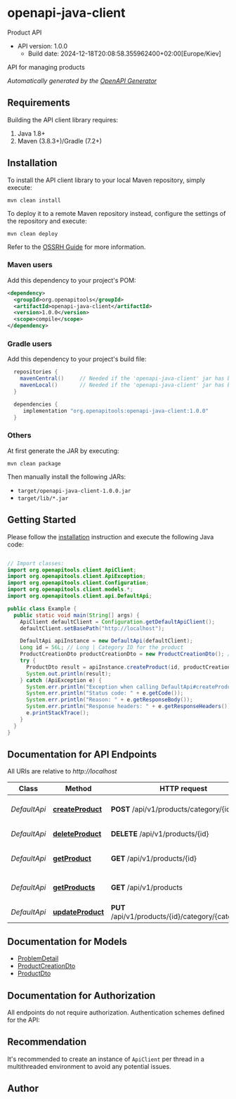 # openapi-java-client

Product API
- API version: 1.0.0
  - Build date: 2024-12-18T20:08:58.355962400+02:00[Europe/Kiev]

API for managing products


*Automatically generated by the [OpenAPI Generator](https://openapi-generator.tech)*


## Requirements

Building the API client library requires:
1. Java 1.8+
2. Maven (3.8.3+)/Gradle (7.2+)

## Installation

To install the API client library to your local Maven repository, simply execute:

```shell
mvn clean install
```

To deploy it to a remote Maven repository instead, configure the settings of the repository and execute:

```shell
mvn clean deploy
```

Refer to the [OSSRH Guide](http://central.sonatype.org/pages/ossrh-guide.html) for more information.

### Maven users

Add this dependency to your project's POM:

```xml
<dependency>
  <groupId>org.openapitools</groupId>
  <artifactId>openapi-java-client</artifactId>
  <version>1.0.0</version>
  <scope>compile</scope>
</dependency>
```

### Gradle users

Add this dependency to your project's build file:

```groovy
  repositories {
    mavenCentral()     // Needed if the 'openapi-java-client' jar has been published to maven central.
    mavenLocal()       // Needed if the 'openapi-java-client' jar has been published to the local maven repo.
  }

  dependencies {
     implementation "org.openapitools:openapi-java-client:1.0.0"
  }
```

### Others

At first generate the JAR by executing:

```shell
mvn clean package
```

Then manually install the following JARs:

* `target/openapi-java-client-1.0.0.jar`
* `target/lib/*.jar`

## Getting Started

Please follow the [installation](#installation) instruction and execute the following Java code:

```java

// Import classes:
import org.openapitools.client.ApiClient;
import org.openapitools.client.ApiException;
import org.openapitools.client.Configuration;
import org.openapitools.client.models.*;
import org.openapitools.client.api.DefaultApi;

public class Example {
  public static void main(String[] args) {
    ApiClient defaultClient = Configuration.getDefaultApiClient();
    defaultClient.setBasePath("http://localhost");

    DefaultApi apiInstance = new DefaultApi(defaultClient);
    Long id = 56L; // Long | Category ID for the product
    ProductCreationDto productCreationDto = new ProductCreationDto(); // ProductCreationDto | Product creation details
    try {
      ProductDto result = apiInstance.createProduct(id, productCreationDto);
      System.out.println(result);
    } catch (ApiException e) {
      System.err.println("Exception when calling DefaultApi#createProduct");
      System.err.println("Status code: " + e.getCode());
      System.err.println("Reason: " + e.getResponseBody());
      System.err.println("Response headers: " + e.getResponseHeaders());
      e.printStackTrace();
    }
  }
}

```

## Documentation for API Endpoints

All URIs are relative to *http://localhost*

Class | Method | HTTP request | Description
------------ | ------------- | ------------- | -------------
*DefaultApi* | [**createProduct**](docs/DefaultApi.md#createProduct) | **POST** /api/v1/products/category/{id} | Create a new product
*DefaultApi* | [**deleteProduct**](docs/DefaultApi.md#deleteProduct) | **DELETE** /api/v1/products/{id} | Delete a product
*DefaultApi* | [**getProduct**](docs/DefaultApi.md#getProduct) | **GET** /api/v1/products/{id} | Retrieve a product by its ID
*DefaultApi* | [**getProducts**](docs/DefaultApi.md#getProducts) | **GET** /api/v1/products | Retrieve a list of all products
*DefaultApi* | [**updateProduct**](docs/DefaultApi.md#updateProduct) | **PUT** /api/v1/products/{id}/category/{categoryId} | Update a product


## Documentation for Models

 - [ProblemDetail](docs/ProblemDetail.md)
 - [ProductCreationDto](docs/ProductCreationDto.md)
 - [ProductDto](docs/ProductDto.md)


## Documentation for Authorization

All endpoints do not require authorization.
Authentication schemes defined for the API:

## Recommendation

It's recommended to create an instance of `ApiClient` per thread in a multithreaded environment to avoid any potential issues.

## Author



